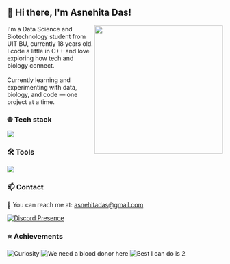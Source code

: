 <h2>👋 Hi there, I'm Asnehita Das!</h2>
<img src="https://rare-gallery.com/thumbs/1191989-anime-anime-girls-portrait-display-Hatsune-Miku.png" width="300" align="right">
I'm a Data Science and Biotechnology student from UIT BU, currently 18 years old.
<br>
I code a little in C++ and love exploring how tech and biology connect.
<br>
<br>
Currently learning and experimenting with data, biology, and code — one project at a time.

<h3>🌐 Tech stack</h3>

![](https://skillicons.dev/icons?i=cpp,python,html,css,js)

<h3>🛠️ Tools</h3>

![](https://skillicons.dev/icons?i=git,vscode,anaconda,github)

<h3>📫 Contact</h3>

💬 You can reach me at: [asnehitadas@gmail.com](mailto:asnehitadas@gmail.com)
<br>

[![Discord Presence](https://lanyard.cnrad.dev/api/1175389241350561924?showDisplayName=true&hideSpotify=true)](https://discord.com/users/1175389241350561924)
<br>

<h3>⭐ Achievements</h3>

![Curiosity](https://camo.githubusercontent.com/9a40d898e8b8ab31c66b80bf9f9298019795e104366cc1e0726c0a6c342c03bc/68747470733a2f2f616e696d652e706c75732f696d6167652f616368696576656d656e742f6d616e67612d6d7973746572792d312e706e67)
![We need a blood donor here](https://camo.githubusercontent.com/d359c9c13531e4f7352775f9190a08920f6649b0268c0f7e9bbf606dc500991e/68747470733a2f2f616e696d652e706c75732f696d6167652f616368696576656d656e742f6d616e67612d706572766572742d322e706e67)
![Best I can do is 2](https://camo.githubusercontent.com/1c91f403cdbe029df85528790374dfa543be9080b1dfe4b549f2bb711f4804ea/68747470733a2f2f616e696d652e706c75732f696d6167652f616368696576656d656e742f6d616e67612d73636f72652d766572792d6c6f772e706e67)
